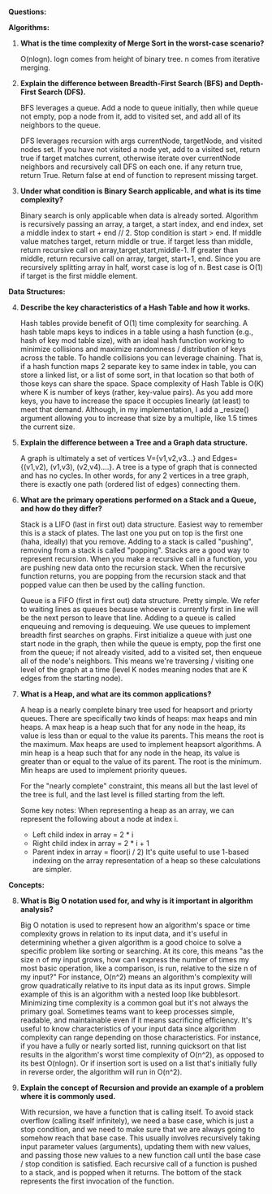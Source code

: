 **Questions:**

**Algorithms:**

1.  **What is the time complexity of Merge Sort in the worst-case scenario?**

    O(nlogn). logn comes from height of binary tree. n comes from iterative merging.

2.  **Explain the difference between Breadth-First Search (BFS) and Depth-First Search (DFS).**

    BFS leverages a queue. Add a node to queue initially, then while queue not empty, pop a node from it, add to visited set, and add all of its neighbors to the queue.

    DFS leverages recursion with args currentNode, targetNode, and visited nodes set. If you have not visited a node yet, add to a visited set, return true if target matches current, otherwise iterate over currentNode neighbors and recursively call DFS on each one. if any return true, return True. Return false at end of function to represent missing target.

3.  **Under what condition is Binary Search applicable, and what is its time complexity?**

    Binary search is only applicable when data is already sorted. Algorithm is recursively passing an array, a target, a start index, and end index, set a middle index to start + end // 2. Stop condition is start > end. If middle value matches target, return middle or true. if target less than middle, return recursive call on array,target,start,middle-1. If greater than middle, return recursive call on array, target, start+1, end. Since you are recursively splitting array in half, worst case is log of n. Best case is O(1) if target is the first middle element.

**Data Structures:**

4.  **Describe the key characteristics of a Hash Table and how it works.**

    Hash tables provide benefit of O(1) time complexity for searching. A hash table maps keys to indices in a table using a hash function (e.g., hash of key mod table size), with an ideal hash function working to minimize collisions and maximize randomness / distribution of keys across the table. To handle collisions you can leverage chaining. That is, if a hash function maps 2 separate key to same index in table, you can store a linked list, or a list of some sort, in that location so that both of those keys can share the space. Space complexity of Hash Table is O(K) where K is number of keys (rather, key-value pairs). As you add more keys, you have to increase the space it occupies linearly (at least) to meet that demand. Although, in my implementation, I add a \_resize() argument allowing you to increase that size by a multiple, like 1.5 times the current size.

5.  **Explain the difference between a Tree and a Graph data structure.**

    A graph is ultimately a set of vertices V={v1,v2,v3...} and Edges={(v1,v2), (v1,v3), (v2,v4)....}. A tree is a type of graph that is connected and has no cycles. In other words, for any 2 vertices in a tree graph, there is exactly one path (ordered list of edges) connecting them.

6.  **What are the primary operations performed on a Stack and a Queue, and how do they differ?**

    Stack is a LIFO (last in first out) data structure. Easiest way to remember this is a stack of plates. The last one you put on top is the first one (haha, ideally) that you remove. Adding to a stack is called "pushing", removing from a stack is called "popping". Stacks are a good way to represent recursion. When you make a recursive call in a function, you are pushing new data onto the recursion stack. When the recursive function returns, you are popping from the recursion stack and that popped value can then be used by the calling function.

    Queue is a FIFO (first in first out) data structure. Pretty simple. We refer to waiting lines as queues because whoever is currently first in line will be the next person to leave that line. Adding to a queue is called enqueuing and removing is dequeuing. We use queues to implement breadth first searches on graphs. First initialize a queue with just one start node in the graph, then while the queue is empty, pop the first one from the queue; if not already visited, add to a visited set, then enqueue all of the node's neighbors. This means we're traversing / visiting one level of the graph at a time (level K nodes meaning nodes that are K edges from the starting node).

7.  **What is a Heap, and what are its common applications?**

    A heap is a nearly complete binary tree used for heapsort and priorty queues. There are specifically two kinds of heaps: max heaps and min heaps. A max heap is a heap such that for any node in the heap, its value is less than or equal to the value its parents. This means the root is the maximum. Max heaps are used to implement heapsort algorithms. A min heap is a heap such that for any node in the heap, its value is greater than or equal to the value of its parent. The root is the minimum. Min heaps are used to implement priority queues.

    For the "nearly complete" constraint, this means all but the last level of the tree is full, and the last level is filled starting from the left.

    Some key notes:
    When representing a heap as an array, we can represent the following about a node at index i.

    - Left child index in array = 2 \* i
    - Right child index in array = 2 \* i + 1
    - Parent index in array = floor(i / 2)
      It's quite useful to use 1-based indexing on the array representation of a heap so these calculations are simpler.

**Concepts:**

8.  **What is Big O notation used for, and why is it important in algorithm analysis?**

    Big O notation is used to represent how an algorithm's space or time complexity grows in relation to its input data, and it's useful in determining whether a given algorithm is a good choice to solve a specific problem like sorting or searching. At its core, this means "as the size n of my input grows, how can I express the number of times my most basic operation, like a comparison, is run, relative to the size n of my input?" For instance, O(n^2) means an algorithm's complexity will grow quadratically relative to its input data as its input grows. Simple example of this is an algorithm with a nested loop like bubblesort. Minimizing time complexity is a common goal but it's not always the primary goal. Sometimes teams want to keep processes simple, readable, and maintainable even if it means sacrificing efficiency. It's useful to know characteristics of your input data since algorithm complexity can range depending on those characteristics. For instance, if you have a fully or nearly sorted list, running quicksort on that list results in the algorithm's worst time complexity of O(n^2), as opposed to its best O(nlogn). Or if insertion sort is used on a list that's initially fully in reverse order, the algorithm will run in O(n^2).

9.  **Explain the concept of Recursion and provide an example of a problem where it is commonly used.**

    With recursion, we have a function that is calling itself. To avoid stack overflow (calling itself infinitely), we need a base case, which is just a stop condition, and we need to make sure that we are always going to somehow reach that base case. This usually involves recursively taking input parameter values (arguments), updating them with new values, and passing those new values to a new function call until the base case / stop condition is satisfied. Each recursive call of a function is pushed to a stack, and is popped when it returns. The bottom of the stack represents the first invocation of the function.
